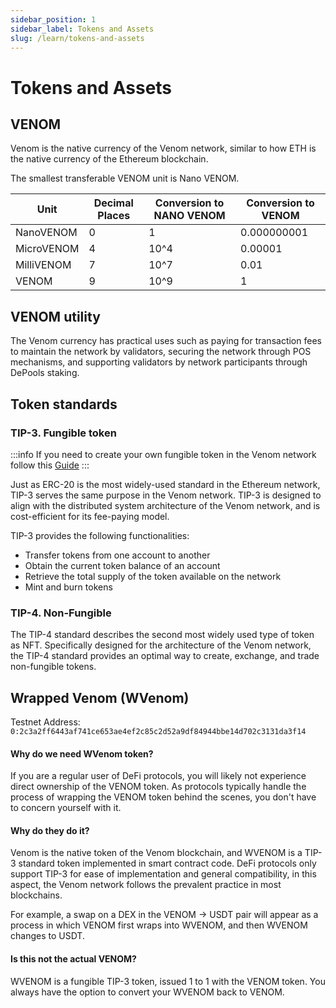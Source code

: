 ```yaml
---
sidebar_position: 1
sidebar_label: Tokens and Assets
slug: /learn/tokens-and-assets
---
```


# Tokens and Assets

## VENOM

Venom is the native currency of the Venom network, similar to how ETH is the native currency of the Ethereum blockchain.

The smallest transferable VENOM unit is Nano VENOM.

| Unit       | Decimal Places | Conversion to NANO VENOM | Conversion to VENOM |
| ---------- | -------------- | ------------------------ | ------------------- |
| NanoVENOM  | 0              | 1                        | 0.000000001         |
| MicroVENOM | 4              | 10^4                     | 0.00001             |
| MilliVENOM | 7              | 10^7                     | 0.01                |
| VENOM      | 9              | 10^9                     | 1                   |

## VENOM utility

The Venom currency has practical uses such as paying for transaction fees to maintain the network by validators, securing the network through POS mechanisms, and supporting validators by network participants through DePools staking.

## Token standards

### TIP-3. Fungible token <a href="#fungible-assets" id="fungible-assets"></a>

:::info
If you need to create your own fungible token in the Venom network follow this [Guide](../../build/development-guides/how-to-create-your-own-fungible-tip-3-token/fungible-tokens-in-venom-network.md)
:::

Just as ERC-20 is the most widely-used standard in the Ethereum network, TIP-3 serves the same purpose in the Venom network. TIP-3 is designed to align with the distributed system architecture of the Venom network, and is cost-efficient for its fee-paying model.

TIP-3 provides the following functionalities:

* Transfer tokens from one account to another
* Obtain the current token balance of an account
* Retrieve the total supply of the token available on the network
* Mint and burn tokens

### TIP-4. Non-Fungible <a href="#non-fungible-assets" id="non-fungible-assets"></a>

The TIP-4 standard describes the second most widely used type of token as NFT. Specifically designed for the architecture of the Venom network, the TIP-4 standard provides an optimal way to create, exchange, and trade non-fungible tokens.

## Wrapped Venom (WVenom)

Testnet Address: `0:2c3a2ff6443af741ce653ae4ef2c85c2d52a9df84944bbe14d702c3131da3f14`

#### Why do we need WVenom token?

If you are a regular user of DeFi protocols, you will likely not experience direct ownership of the VENOM token. As protocols typically handle the process of wrapping the VENOM token behind the scenes, you don't have to concern yourself with it.

#### Why do they do it?

Venom is the native token of the Venom blockchain, and WVENOM is a TIP-3 standard token implemented in smart contract code. DeFi protocols only support TIP-3 for ease of implementation and general compatibility, in this aspect, the Venom network follows the prevalent practice in most blockchains.

For example, a swap on a DEX in the VENOM -> USDT pair will appear as a process in which VENOM first wraps into WVENOM, and then WVENOM changes to USDT.

#### Is this not the actual VENOM?

WVENOM is a fungible TIP-3 token, issued 1 to 1 with the VENOM token. You always have the option to convert your WVENOM back to VENOM.
